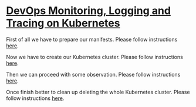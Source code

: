
# [DevOps Monitoring, Logging and Tracing on Kubernetes](https://workshoptage.ch/workshops/2021/devops-observability-with-loki-jaeger-prometheus-and-grafana-on-kubernetes/)

First of all we have to prepare our manifests. Please follow instructions [here](./1_preparation.md).

Now we have to create our Kubernetes cluster. Please follow instructions [here](./2_create-cluster.md).

Then we can proceed with some observation. Please follow instructions [here](./3_observe-gitops.md).

Once finish better to clean up deleting the whole Kubernetes cluster. Please follow instructions [here](./4_delete-cluster.md).

